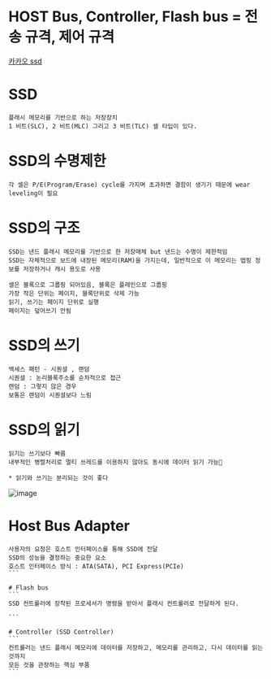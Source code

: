 # HOST Bus, Controller, Flash bus = 전송 규격, 제어 규격

[카카오 ssd](https://tech.kakao.com/2016/07/14/coding-for-ssd-part-2/)

# SSD
```
플래시 메모리를 기반으로 하는 저장장치
1 비트(SLC), 2 비트(MLC) 그리고 3 비트(TLC) 셀 타입이 있다.
```

# SSD의 수명제한
```
각 셀은 P/E(Program/Erase) cycle를 가지며 초과하면 결함이 생기기 때문에 wear leveling이 필요
```

# SSD의 구조
```
SSD는 낸드 플래시 메모리를 기반으로 한 저장매체 but 낸드는 수명이 제한적임
SSD는 자체적으로 보드에 내장된 메모리(RAM)을 가지는데, 일반적으로 이 메모리는 맵핑 정보를 저장하거나 캐시 용도로 사용

셀은 블록으로 그룹핑 되어있음, 블록은 플레인으로 그룹핑
가장 작은 단위는 페이지, 블록단위로 삭제 가능
읽기, 쓰기는 페이지 단위로 실행
페이지는 덮어쓰기 안됨
```

# SSD의 쓰기
```
액세스 패턴 - 시퀀셜 , 랜덤
시퀀셜 : 논리블록주소를 순차적으로 접근
랜덤 : 그렇지 않은 경우
보통은 랜덤이 시퀀셜보다 느림
```
# SSD의 읽기
```
읽기는 쓰기보다 빠름
내부적인 병렬처리로 멀티 쓰레드를 이용하지 않아도 동시에 데이터 읽기 가능

* 읽기와 쓰기는 분리되는 것이 좋다
```

![image](/uploads/7deb6f00ecd3e85394f6413e639f04c2/image.png)

# Host Bus Adapter
````
사용자의 요청은 호스트 인터페이스를 통해 SSD에 전달
SSD의 성능을 결정하는 중요한 요소
호스트 인터페이스 방식 : ATA(SATA), PCI Express(PCIe)
```

# Flash bus
```
SSD 컨트롤러에 장착된 프로세서가 명령을 받아서 플래시 컨트롤러로 전달하게 된다.

```

# Controller (SSD Controller)
```
컨트롤러는 낸드 플래시 메모리에 데이터를 저장하고, 메모리를 관리하고, 다시 데이터를 읽는 것까지
모든 것을 관장하는 핵심 부품
```

